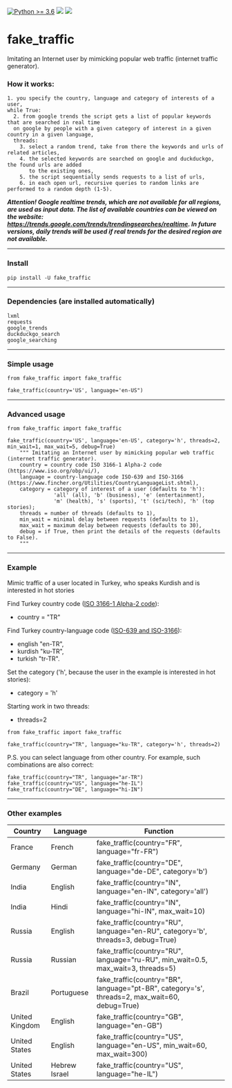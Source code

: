 [![Python >= 3.6](https://img.shields.io/badge/python->=3.6-red.svg)](https://www.python.org/downloads/) [![](https://badgen.net/github/release/deedy5/fake_traffic)](https://github.com/deedy5/fake_traffic/releases) [![](https://badge.fury.io/py/fake-traffic.svg)](https://pypi.org/project/fake-traffic) 
# fake_traffic
Imitating an Internet user by mimicking popular web traffic (internet traffic generator).

### How it works:
```python3
1. you specify the country, language and category of interests of a user,
while True:
  2. from google trends the script gets a list of popular keywords that are searched in real time 
  on google by people with a given category of interest in a given country in a given language,
  threads:
    3. select a random trend, take from there the keywords and urls of related articles,
    4. the selected keywords are searched on google and duckduckgo, the found urls are added 
       to the existing ones,
    5. the script sequentially sends requests to a list of urls,
    6. in each open url, recursive queries to random links are performed to a random depth (1-5).
```
***Attention! Google realtime trends, which are not available for all regions, are used as input data. The list of available countries can be viewed on the website: https://trends.google.com/trends/trendingsearches/realtime. In future versions, daily trends will be used if real trends for the desired region are not available.***

---
### Install

```python3
pip install -U fake_traffic
```
---
### Dependencies (are installed automatically)
```python3
lxml
requests
google_trends
duckduckgo_search
google_searching
```
---
### Simple usage
```python3
from fake_traffic import fake_traffic

fake_traffic(country='US', language='en-US")
```
---
### Advanced usage
```python3
from fake_traffic import fake_traffic

fake_traffic(country='US', language='en-US', category='h', threads=2, min_wait=1, max_wait=5, debug=True)
    """ Imitating an Internet user by mimicking popular web traffic (internet traffic generator).    
    country = country code ISO 3166-1 Alpha-2 code (https://www.iso.org/obp/ui/),
    language = country-language code ISO-639 and ISO-3166 (https://www.fincher.org/Utilities/CountryLanguageList.shtml),
    category = сategory of interest of a user (defaults to 'h'):
               'all' (all), 'b' (business), 'e' (entertainment), 
               'm' (health), 's' (sports), 't' (sci/tech), 'h' (top stories);
    threads = number of threads (defaults to 1),
    min_wait = minimal delay between requests (defaults to 1),
    max_wait = maximum delay between requests (defaults to 30),
    debug = if True, then print the details of the requests (defaults to False).
    """
```
---
### Example
Mimic traffic of a user located in Turkey, who speaks Kurdish and is interested in hot stories

Find Turkey country code ([ISO 3166-1 Alpha-2 code](https://www.iso.org/obp/ui/)):</br>
  - country = "TR" </br>

Find Turkey country-language code ([ISO-639 and ISO-3166](https://www.fincher.org/Utilities/CountryLanguageList.shtml)): </br>
  - english  "en-TR", </br>
  - kurdish  "ku-TR", </br>
  - turkish  "tr-TR". </br>

Set the category ('h', because the user in the example is interested in hot stories):
  - category = 'h'

Starting work in two threads:
  - threads=2
```python3
from fake_traffic import fake_traffic

fake_traffic(country="TR", language="ku-TR", category='h', threads=2)
```
P.S. you can select language from other country. 
For example, such combinations are also correct:
```python3
fake_traffic(country="TR", language="ar-TR")
fake_traffic(country="US", language="he-IL")
fake_traffic(country="DE", language="hi-IN")
```
---
### Other examples
Country   | Language  | Function                                     |
----------|---------- | ---------------------------------------------|
France    | French    | fake_traffic(country="FR", language="fr-FR") |
Germany   | German    | fake_traffic(country="DE", language="de-DE", category='b') |
India     | English   | fake_traffic(country="IN", language="en-IN", category='all') |
India     | Hindi     | fake_traffic(country="IN", language="hi-IN", max_wait=10) |
Russia    | English   | fake_traffic(country="RU", language="en-RU", category='b', threads=3, debug=True) |
Russia    | Russian   | fake_traffic(country="RU", language="ru-RU", min_wait=0.5, max_wait=3, threads=5) |
Brazil | Portuguese | fake_traffic(country="BR", language="pt-BR", category='s', threads=2,  max_wait=60, debug=True) |
United Kingdom | English   | fake_traffic(country="GB", language="en-GB") |
United States  | English   | fake_traffic(country="US", language="en-US", min_wait=60, max_wait=300) |
United States  | Hebrew Israel   | fake_traffic(country="US", language="he-IL") |

